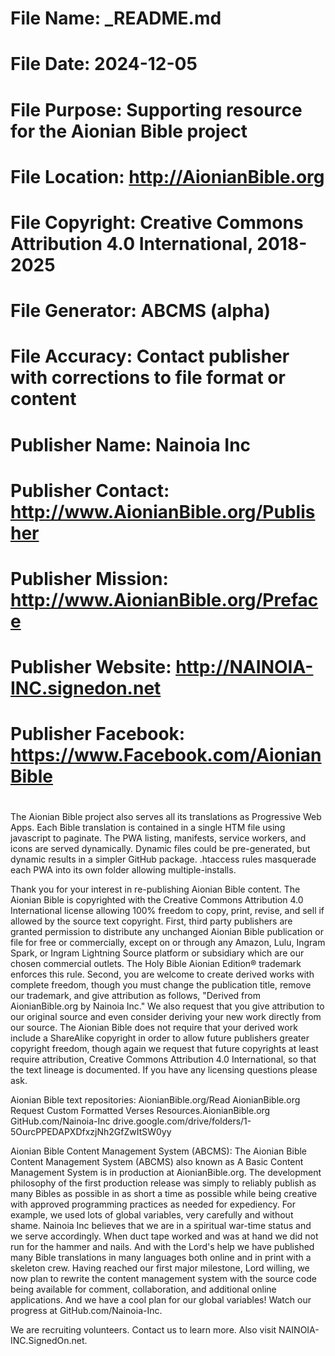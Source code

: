 # File Name: _README.md
# File Date: 2024-12-05
# File Purpose: Supporting resource for the Aionian Bible project
# File Location: http://AionianBible.org
# File Copyright: Creative Commons Attribution 4.0 International, 2018-2025
# File Generator: ABCMS (alpha)
# File Accuracy: Contact publisher with corrections to file format or content
# Publisher Name: Nainoia Inc
# Publisher Contact: http://www.AionianBible.org/Publisher
# Publisher Mission: http://www.AionianBible.org/Preface
# Publisher Website: http://NAINOIA-INC.signedon.net
# Publisher Facebook: https://www.Facebook.com/AionianBible
#

The Aionian Bible project also serves all its translations as Progressive Web Apps.
Each Bible translation is contained in a single HTM file using javascript to paginate.
The PWA listing, manifests, service workers, and icons are served dynamically.
Dynamic files could be pre-generated, but dynamic results in a simpler GitHub package.
.htaccess rules masquerade each PWA into its own folder allowing multiple-installs.

Thank you for your interest in re-publishing Aionian Bible content. The Aionian Bible is copyrighted with the Creative Commons Attribution 4.0 International license allowing 100% freedom to copy, print, revise, and sell if allowed by the source text copyright. First, third party publishers are granted permission to distribute any unchanged Aionian Bible publication or file for free or commercially, except on or through any Amazon, Lulu, Ingram Spark, or Ingram Lightning Source platform or subsidiary which are our chosen commercial outlets. The Holy Bible Aionian Edition® trademark enforces this rule. Second, you are welcome to create derived works with complete freedom, though you must change the publication title, remove our trademark, and give attribution as follows, "Derived from AionianBible.org by Nainoia Inc." We also request that you give attribution to our original source and even consider deriving your new work directly from our source. The Aionian Bible does not require that your derived work include a ShareAlike copyright in order to allow future publishers greater copyright freedom, though again we request that future copyrights at least require attribution, Creative Commons Attribution 4.0 International, so that the text lineage is documented. If you have any licensing questions please ask.

Aionian Bible text repositories:
AionianBible.org/Read
AionianBible.org Request Custom Formatted Verses
Resources.AionianBible.org
GitHub.com/Nainoia-Inc
drive.google.com/drive/folders/1-5OurcPPEDAPXDfxzjNh2GfZwItSW0yy

Aionian Bible Content Management System (ABCMS):
The Aionian Bible Content Management System (ABCMS) also known as A Basic Content Management System is in production at AionianBible.org. The development philosophy of the first production release was simply to reliably publish as many Bibles as possible in as short a time as possible while being creative with approved programming practices as needed for expediency. For example, we used lots of global variables, very carefully and without shame. Nainoia Inc believes that we are in a spiritual war-time status and we serve accordingly. When duct tape worked and was at hand we did not run for the hammer and nails. And with the Lord's help we have published many Bible translations in many languages both online and in print with a skeleton crew. Having reached our first major milestone, Lord willing, we now plan to rewrite the content management system with the source code being available for comment, collaboration, and additional online applications. And we have a cool plan for our global variables! Watch our progress at GitHub.com/Nainoia-Inc.

We are recruiting volunteers. Contact us to learn more. Also visit NAINOIA-INC.SignedOn.net. 


